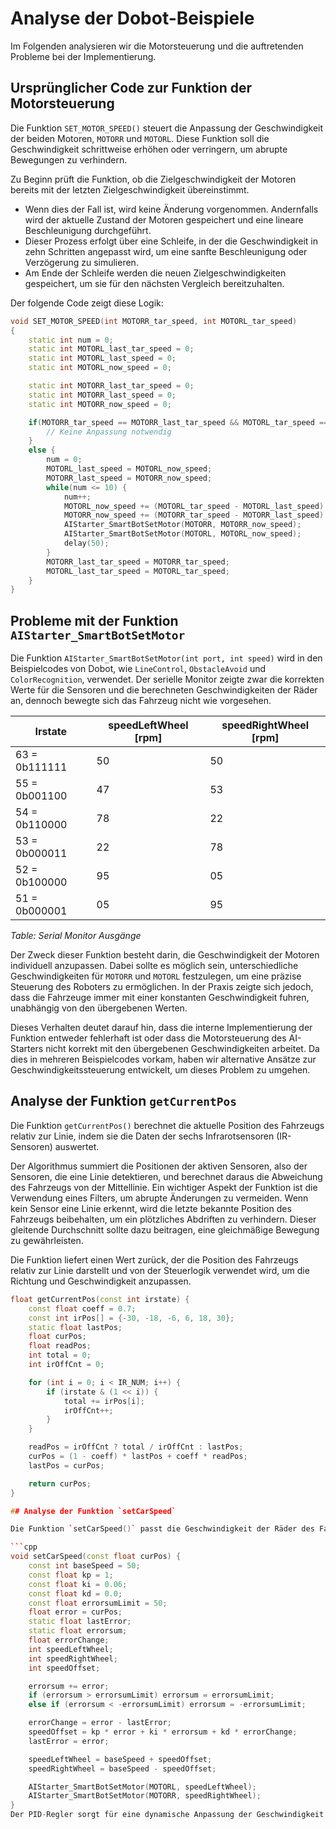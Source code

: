 # Analyse der Dobot-Beispiele

Im Folgenden analysieren wir die Motorsteuerung und die auftretenden Probleme bei der Implementierung.

## Ursprünglicher Code zur Funktion der Motorsteuerung

Die Funktion `SET_MOTOR_SPEED()` steuert die Anpassung der Geschwindigkeit der beiden Motoren, `MOTORR` und `MOTORL`. Diese Funktion soll die Geschwindigkeit schrittweise erhöhen oder verringern, um abrupte Bewegungen zu verhindern.

Zu Beginn prüft die Funktion, ob die Zielgeschwindigkeit der Motoren bereits mit der letzten Zielgeschwindigkeit übereinstimmt.

- Wenn dies der Fall ist, wird keine Änderung vorgenommen. Andernfalls wird der aktuelle Zustand der Motoren gespeichert und eine lineare Beschleunigung durchgeführt.
- Dieser Prozess erfolgt über eine Schleife, in der die Geschwindigkeit in zehn Schritten angepasst wird, um eine sanfte Beschleunigung oder Verzögerung zu simulieren.
- Am Ende der Schleife werden die neuen Zielgeschwindigkeiten gespeichert, um sie für den nächsten Vergleich bereitzuhalten.

Der folgende Code zeigt diese Logik:

```cpp
void SET_MOTOR_SPEED(int MOTORR_tar_speed, int MOTORL_tar_speed)
{
    static int num = 0;
    static int MOTORL_last_tar_speed = 0;
    static int MOTORL_last_speed = 0;
    static int MOTORL_now_speed = 0;

    static int MOTORR_last_tar_speed = 0;
    static int MOTORR_last_speed = 0;
    static int MOTORR_now_speed = 0;

    if(MOTORR_tar_speed == MOTORR_last_tar_speed && MOTORL_tar_speed == MOTORL_last_tar_speed) {
        // Keine Anpassung notwendig
    }
    else {
        num = 0;
        MOTORL_last_speed = MOTORL_now_speed;
        MOTORR_last_speed = MOTORR_now_speed;
        while(num <= 10) {
            num++;
            MOTORL_now_speed += (MOTORL_tar_speed - MOTORL_last_speed) / 10;
            MOTORR_now_speed += (MOTORR_tar_speed - MOTORR_last_speed) / 10;
            AIStarter_SmartBotSetMotor(MOTORR, MOTORR_now_speed);
            AIStarter_SmartBotSetMotor(MOTORL, MOTORL_now_speed);
            delay(50);
        }
        MOTORR_last_tar_speed = MOTORR_tar_speed;
        MOTORL_last_tar_speed = MOTORL_tar_speed;
    }
}
```
## Probleme mit der Funktion `AIStarter_SmartBotSetMotor`

Die Funktion `AIStarter_SmartBotSetMotor(int port, int speed)` wird in den Beispielcodes von Dobot, wie `LineControl`, `ObstacleAvoid` und `ColorRecognition`, verwendet. Der serielle Monitor zeigte zwar die korrekten Werte für die Sensoren und die berechneten Geschwindigkeiten der Räder an, dennoch bewegte sich das Fahrzeug nicht wie vorgesehen.

| **Irstate**         | **speedLeftWheel [rpm]** | **speedRightWheel [rpm]** |
|---------------------|--------------------------|---------------------------|
| 63 = 0b111111        | 50                       | 50                        |
| 55 = 0b001100        | 47                       | 53                        |
| 54 = 0b110000        | 78                       | 22                        |
| 53 =  0b000011       | 22                       | 78                        |
| 52 =  0b100000       | 95                       | 05                        |
| 51 =  0b000001       | 05                       | 95                        |

*Table: Serial Monitor Ausgänge*

Der Zweck dieser Funktion besteht darin, die Geschwindigkeit der Motoren individuell anzupassen. Dabei sollte es möglich sein, unterschiedliche Geschwindigkeiten für `MOTORR` und `MOTORL` festzulegen, um eine präzise Steuerung des Roboters zu ermöglichen. In der Praxis zeigte sich jedoch, dass die Fahrzeuge immer mit einer konstanten Geschwindigkeit fuhren, unabhängig von den übergebenen Werten.

Dieses Verhalten deutet darauf hin, dass die interne Implementierung der Funktion entweder fehlerhaft ist oder dass die Motorsteuerung des AI-Starters nicht korrekt mit den übergebenen Geschwindigkeiten arbeitet. Da dies in mehreren Beispielcodes vorkam, haben wir alternative Ansätze zur Geschwindigkeitssteuerung entwickelt, um dieses Problem zu umgehen.

## Analyse der Funktion `getCurrentPos`

Die Funktion `getCurrentPos()` berechnet die aktuelle Position des Fahrzeugs relativ zur Linie, indem sie die Daten der sechs Infrarotsensoren (IR-Sensoren) auswertet.

Der Algorithmus summiert die Positionen der aktiven Sensoren, also der Sensoren, die eine Linie detektieren, und berechnet daraus die Abweichung des Fahrzeugs von der Mittellinie. Ein wichtiger Aspekt der Funktion ist die Verwendung eines Filters, um abrupte Änderungen zu vermeiden. Wenn kein Sensor eine Linie erkennt, wird die letzte bekannte Position des Fahrzeugs beibehalten, um ein plötzliches Abdriften zu verhindern. Dieser gleitende Durchschnitt sollte dazu beitragen, eine gleichmäßige Bewegung zu gewährleisten.

Die Funktion liefert einen Wert zurück, der die Position des Fahrzeugs relativ zur Linie darstellt und von der Steuerlogik verwendet wird, um die Richtung und Geschwindigkeit anzupassen.

```cpp
float getCurrentPos(const int irstate) {
    const float coeff = 0.7; 
    const int irPos[] = {-30, -18, -6, 6, 18, 30}; 
    static float lastPos;
    float curPos;
    float readPos;
    int total = 0;
    int irOffCnt = 0;

    for (int i = 0; i < IR_NUM; i++) {
        if (irstate & (1 << i)) {
            total += irPos[i]; 
            irOffCnt++;
        }
    }

    readPos = irOffCnt ? total / irOffCnt : lastPos;
    curPos = (1 - coeff) * lastPos + coeff * readPos;
    lastPos = curPos;

    return curPos;
}

## Analyse der Funktion `setCarSpeed`

Die Funktion `setCarSpeed()` passt die Geschwindigkeit der Räder des Fahrzeugs auf Basis der Abweichung von der Linie an. Diese Anpassung erfolgt mithilfe eines PID-Reglers, der für eine präzise Steuerung sorgt. Der Regler berechnet einen Korrekturwert, der die Geschwindigkeiten der Räder so beeinflusst, dass das Fahrzeug der Linie stabil folgen kann. Der PID-Regler trägt dazu bei, dass der Roboter sowohl kleine als auch größere Abweichungen effektiv ausgleicht und die Bewegung gleichmäßig bleibt.

```cpp
void setCarSpeed(const float curPos) {
    const int baseSpeed = 50; 
    const float kp = 1; 
    const float ki = 0.06; 
    const float kd = 0.0;
    const float errorsumLimit = 50;
    float error = curPos;
    static float lastError;
    static float errorsum;
    float errorChange;
    int speedLeftWheel;
    int speedRightWheel;
    int speedOffset;

    errorsum += error; 
    if (errorsum > errorsumLimit) errorsum = errorsumLimit;
    else if (errorsum < -errorsumLimit) errorsum = -errorsumLimit;

    errorChange = error - lastError;
    speedOffset = kp * error + ki * errorsum + kd * errorChange;
    lastError = error;

    speedLeftWheel = baseSpeed + speedOffset;
    speedRightWheel = baseSpeed - speedOffset;

    AIStarter_SmartBotSetMotor(MOTORL, speedLeftWheel);
    AIStarter_SmartBotSetMotor(MOTORR, speedRightWheel);
}
Der PID-Regler sorgt für eine dynamische Anpassung der Geschwindigkeit, indem er den Fehler, die Fehlerhistorie (integraler Anteil) und die Änderungsrate des Fehlers (differentieller Anteil) berücksichtigt.
